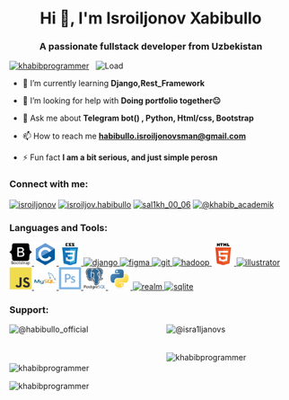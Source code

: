 <h1 align="center">Hi 👋, I'm Isroiljonov Xabibullo</h1>
<h3 align="center">A passionate fullstack developer from Uzbekistan</h3>
<img src="https://media.tenor.com/NOYF3f82b_gAAAAC/programmer.gif" alt="Load" align="right" width="350px">

<p align="left" width="120px"> <a href="https://github.com/ryo-ma/github-profile-trophy"><img src="https://github-profile-trophy.vercel.app/?username=khabibprogrammer" alt="khabibprogrammer" /></a> </p>

- 🌱 I’m currently learning **Django,Rest_Framework**

- 🤝 I’m looking for help with **Doing portfolio together😐**

- 💬 Ask me about **Telegram bot() , Python, Html/css, Bootstrap**

- 📫 How to reach me **habibullo.isroiljonovsman@gmail.com**

- ⚡ Fun fact **I am a bit serious, and just simple perosn**

<h3 align="left">Connect with me:</h3>
<p align="left">
<a href="https://twitter.com/isroiljonov" target="blank"><img align="center" src="https://raw.githubusercontent.com/rahuldkjain/github-profile-readme-generator/master/src/images/icons/Social/twitter.svg" alt="isroiljonov" height="30" width="40" /></a>
<a href="https://fb.com/isroiljov.habibullo" target="blank"><img align="center" src="https://raw.githubusercontent.com/rahuldkjain/github-profile-readme-generator/master/src/images/icons/Social/facebook.svg" alt="isroiljov.habibullo" height="30" width="40" /></a>
<a href="https://instagram.com/sal1kh_00_06" target="blank"><img align="center" src="https://raw.githubusercontent.com/rahuldkjain/github-profile-readme-generator/master/src/images/icons/Social/instagram.svg" alt="sal1kh_00_06" height="30" width="40" /></a>
<a href="https://www.youtube.com/c/@khabib_academik" target="blank"><img align="center" src="https://raw.githubusercontent.com/rahuldkjain/github-profile-readme-generator/master/src/images/icons/Social/youtube.svg" alt="@khabib_academik" height="30" width="40" /></a>
</p>

<h3 align="left">Languages and Tools:</h3>
<p align="left"> <a href="https://getbootstrap.com" target="_blank" rel="noreferrer"> <img src="https://raw.githubusercontent.com/devicons/devicon/master/icons/bootstrap/bootstrap-plain-wordmark.svg" alt="bootstrap" width="40" height="40"/> </a> <a href="https://www.cprogramming.com/" target="_blank" rel="noreferrer"> <img src="https://raw.githubusercontent.com/devicons/devicon/master/icons/c/c-original.svg" alt="c" width="40" height="40"/> </a> <a href="https://www.w3schools.com/css/" target="_blank" rel="noreferrer"> <img src="https://raw.githubusercontent.com/devicons/devicon/master/icons/css3/css3-original-wordmark.svg" alt="css3" width="40" height="40"/> </a> <a href="https://www.djangoproject.com/" target="_blank" rel="noreferrer"> <img src="https://cdn.worldvectorlogo.com/logos/django.svg" alt="django" width="40" height="40"/> </a> <a href="https://www.figma.com/" target="_blank" rel="noreferrer"> <img src="https://www.vectorlogo.zone/logos/figma/figma-icon.svg" alt="figma" width="40" height="40"/> </a> <a href="https://git-scm.com/" target="_blank" rel="noreferrer"> <img src="https://www.vectorlogo.zone/logos/git-scm/git-scm-icon.svg" alt="git" width="40" height="40"/> </a> <a href="https://hadoop.apache.org/" target="_blank" rel="noreferrer"> <img src="https://www.vectorlogo.zone/logos/apache_hadoop/apache_hadoop-icon.svg" alt="hadoop" width="40" height="40"/> </a> <a href="https://www.w3.org/html/" target="_blank" rel="noreferrer"> <img src="https://raw.githubusercontent.com/devicons/devicon/master/icons/html5/html5-original-wordmark.svg" alt="html5" width="40" height="40"/> </a> <a href="https://www.adobe.com/in/products/illustrator.html" target="_blank" rel="noreferrer"> <img src="https://www.vectorlogo.zone/logos/adobe_illustrator/adobe_illustrator-icon.svg" alt="illustrator" width="40" height="40"/> </a> <a href="https://developer.mozilla.org/en-US/docs/Web/JavaScript" target="_blank" rel="noreferrer"> <img src="https://raw.githubusercontent.com/devicons/devicon/master/icons/javascript/javascript-original.svg" alt="javascript" width="40" height="40"/> </a> <a href="https://www.mysql.com/" target="_blank" rel="noreferrer"> <img src="https://raw.githubusercontent.com/devicons/devicon/master/icons/mysql/mysql-original-wordmark.svg" alt="mysql" width="40" height="40"/> </a> <a href="https://www.photoshop.com/en" target="_blank" rel="noreferrer"> <img src="https://raw.githubusercontent.com/devicons/devicon/master/icons/photoshop/photoshop-line.svg" alt="photoshop" width="40" height="40"/> </a> <a href="https://www.postgresql.org" target="_blank" rel="noreferrer"> <img src="https://raw.githubusercontent.com/devicons/devicon/master/icons/postgresql/postgresql-original-wordmark.svg" alt="postgresql" width="40" height="40"/> </a> <a href="https://www.python.org" target="_blank" rel="noreferrer"> <img src="https://raw.githubusercontent.com/devicons/devicon/master/icons/python/python-original.svg" alt="python" width="40" height="40"/> </a> <a href="https://realm.io/" target="_blank" rel="noreferrer"> <img src="https://raw.githubusercontent.com/bestofjs/bestofjs-webui/8665e8c267a0215f3159df28b33c365198101df5/public/logos/realm.svg" alt="realm" width="40" height="40"/> </a> <a href="https://www.sqlite.org/" target="_blank" rel="noreferrer"> <img src="https://www.vectorlogo.zone/logos/sqlite/sqlite-icon.svg" alt="sqlite" width="40" height="40"/> </a> </p>

<h3 align="left">Support:</h3>
<p><a href="https://www.buymeacoffee.com/@habibullo_official"> <img align="left" src="https://cdn.buymeacoffee.com/buttons/v2/default-yellow.png" height="65" width="280" alt="@habibullo_official" /></a><a href="https://ko-fi.com/@isra1ljanovs"> <img align="left" src="https://cdn.ko-fi.com/cdn/kofi3.png?v=3" height="50" width="210" alt="@isra1ljanovs" /></a></p><br><br>

<p><img align="left" src="https://github-readme-stats.vercel.app/api/top-langs?username=khabibprogrammer&show_icons=true&locale=en&layout=compact" alt="khabibprogrammer" /></p>

<p>&nbsp;<img align="center" src="https://github-readme-stats.vercel.app/api?username=khabibprogrammer&show_icons=true&locale=en" alt="khabibprogrammer" /></p>

<p><img align="center" src="https://github-readme-streak-stats.herokuapp.com/?user=khabibprogrammer&" alt="khabibprogrammer" /></p>
